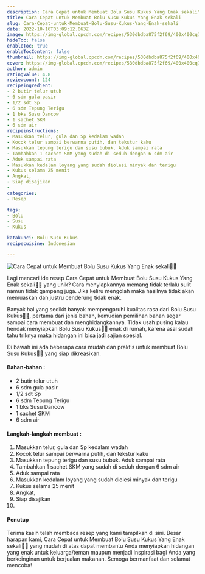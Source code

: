 ```yaml
---
description: Cara Cepat untuk Membuat Bolu Susu Kukus Yang Enak sekali"
title: Cara Cepat untuk Membuat Bolu Susu Kukus Yang Enak sekali
slug: Cara-Cepat-untuk-Membuat-Bolu-Susu-Kukus-Yang-Enak-sekali
date: 2022-10-16T03:09:12.063Z
image: https://img-global.cpcdn.com/recipes/530dbdba875f2f69/400x400cq70/photo.jpg
hideToc: false
enableToc: true
enableTocContent: false
thumbnail: https://img-global.cpcdn.com/recipes/530dbdba875f2f69/400x400cq70/photo.jpg
cover: https://img-global.cpcdn.com/recipes/530dbdba875f2f69/400x400cq70/photo.jpg
author: admin
ratingvalue: 4.8
reviewcount: 124
recipeingredient:
- 2 butir telur utuh
- 6 sdm gula pasir
- 1/2 sdt Sp
- 6 sdm Tepung Terigu
- 1 bks Susu Dancow
- 1 sachet SKM
- 6 sdm air
recipeinstructions:
- Masukkan telur, gula dan Sp kedalam wadah
- Kocok telur sampai berwarna putih, dan tekstur kaku
- Masukkan tepung terigu dan susu bubuk. Aduk sampai rata
- Tambahkan 1 sachet SKM yang sudah di seduh dengan 6 sdm air
- Aduk sampai rata
- Masukkan kedalam loyang yang sudah diolesi minyak dan terigu
- Kukus selama 25 menit
- Angkat,
- Siap disajikan
- 
categories:
- Resep

tags:
- Bolu
- Susu
- Kukus

katakunci: Bolu Susu Kukus
recipecuisine: Indonesian

---
```


![Cara Cepat untuk Membuat Bolu Susu Kukus Yang Enak sekali👩‍🍳](https://img-global.cpcdn.com/recipes/530dbdba875f2f69/400x400cq70/photo.jpg)

Lagi mencari ide resep Cara Cepat untuk Membuat Bolu Susu Kukus Yang Enak sekali👩‍🍳 yang unik? Cara menyiapkannya memang tidak terlalu sulit namun tidak gampang juga. Jika keliru mengolah maka hasilnya tidak akan memuaskan dan justru cenderung tidak enak.

Banyak hal yang sedikit banyak mempengaruhi kualitas rasa dari Bolu Susu Kukus👩‍🍳, pertama dari jenis bahan, kemudian pemilihan bahan segar sampai cara membuat dan menghidangkannya. Tidak usah pusing kalau hendak menyiapkan Bolu Susu Kukus👩‍🍳 enak di rumah, karena asal sudah tahu triknya maka hidangan ini bisa jadi sajian spesial.

Di bawah ini ada beberapa cara mudah dan praktis untuk membuat Bolu Susu Kukus👩‍🍳 yang siap dikreasikan.

<!--inarticleads1-->

#### Bahan-bahan :

- 2 butir telur utuh
- 6 sdm gula pasir
- 1/2 sdt Sp
- 6 sdm Tepung Terigu
- 1 bks Susu Dancow
- 1 sachet SKM
- 6 sdm air

<!--inarticleads2-->

#### Langkah-langkah membuat :

1. Masukkan telur, gula dan Sp kedalam wadah
1. Kocok telur sampai berwarna putih, dan tekstur kaku
1. Masukkan tepung terigu dan susu bubuk. Aduk sampai rata
1. Tambahkan 1 sachet SKM yang sudah di seduh dengan 6 sdm air
1. Aduk sampai rata
1. Masukkan kedalam loyang yang sudah diolesi minyak dan terigu
1. Kukus selama 25 menit
1. Angkat,
1. Siap disajikan
1. 

#### Penutup

Terima kasih telah membaca resep yang kami tampilkan di sini. Besar harapan kami, Cara Cepat untuk Membuat Bolu Susu Kukus Yang Enak sekali👩‍🍳 yang mudah di atas dapat membantu Anda menyiapkan hidangan yang enak untuk keluarga/teman maupun menjadi inspirasi bagi Anda yang berkeinginan untuk berjualan makanan. Semoga bermanfaat dan selamat mencoba!